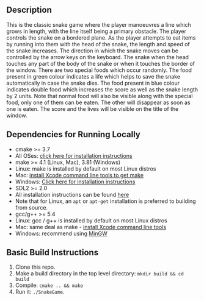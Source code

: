 ## Description
This is the classic snake game where the player manoeuvres a line which grows in length,
with the line itself being a primary obstacle. The player controls the snake on a bordered
plane. As the player attempts to eat items by running into them with the head of the snake,
the length and speed of the snake increases. The direction in which the snake moves can be
controlled by the arrow keys on the keyboard. The snake when the head touches any part of
the body of the snake or when it touches the border of the window.
There are two special foods which occur randomly. The food present in green colour
indicates a life which helps to save the snake automatically in case the snake dies. The food
present in blue colour indicates double food which increases the score as well as the snake
length by 2 units. Note that normal food will also be visible along with the special food, only
one of them can be eaten. The other will disappear as soon as one is eaten.
The score and the lives will be visible on the title of the window.

## Dependencies for Running Locally
* cmake >= 3.7
* All OSes: [click here for installation instructions](https://cmake.org/install/)
* make >= 4.1 (Linux, Mac), 3.81 (Windows)
* Linux: make is installed by default on most Linux distros
* Mac: [install Xcode command line tools to get
make](https://developer.apple.com/xcode/features/)
* Windows: [Click here for installation
instructions](http://gnuwin32.sourceforge.net/packages/make.htm)
* SDL2 >= 2.0
* All installation instructions can be found [here](https://wiki.libsdl.org/Installation)
* Note that for Linux, an `apt` or `apt-get` installation is preferred to building from source.
* gcc/g++ >= 5.4
* Linux: gcc / g++ is installed by default on most Linux distros
* Mac: same deal as make - [install Xcode command line
tools](https://developer.apple.com/xcode/features/)
* Windows: recommend using [MinGW](http://www.mingw.org/)

## Basic Build Instructions
1. Clone this repo.
2. Make a build directory in the top level directory: `mkdir build && cd build`
3. Compile: `cmake .. && make`
4. Run it: `./SnakeGame`.
